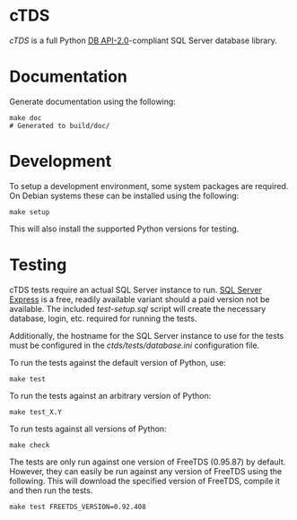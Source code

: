 cTDS
====

*cTDS* is a full Python [DB API-2.0](https://www.python.org/dev/peps/pep-0249)-compliant
SQL Server database library.

Documentation
=============

Generate documentation using the following:

    make doc
    # Generated to build/doc/


Development
===========

To setup a development environment, some system packages are required. On Debian systems
these can be installed using the following:

    make setup


This will also install the supported Python versions for testing.

Testing
=======

cTDS tests require an actual SQL Server instance to run.
[SQL Server Express](https://www.microsoft.com/en-us/server-cloud/products/sql-server-editions/sql-server-express.aspx)
is a free, readily available variant should a paid version not be available. The included
_test-setup.sql_ script will create the necessary database, login, etc. required for running
the tests.

Additionally, the hostname for the SQL Server instance to use for the tests must be configured
in the *ctds/tests/database.ini* configuration file.

To run the tests against the default version of Python, use:

    make test


To run the tests against an arbitrary version of Python:

    make test_X.Y


To run tests against all versions of Python:

    make check


The tests are only run against one version of FreeTDS (0.95.87) by default. However, they can
easily be run against any version of FreeTDS using the following. This will download the
specified version of FreeTDS, compile it and then run the tests.

    make test FREETDS_VERSION=0.92.408

